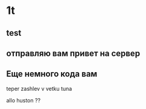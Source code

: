 # 1t

## test

##

## отправляю вам привет на сервер

## Еще немного кода вам

teper zashlev v vetku tuna

allo huston ??
